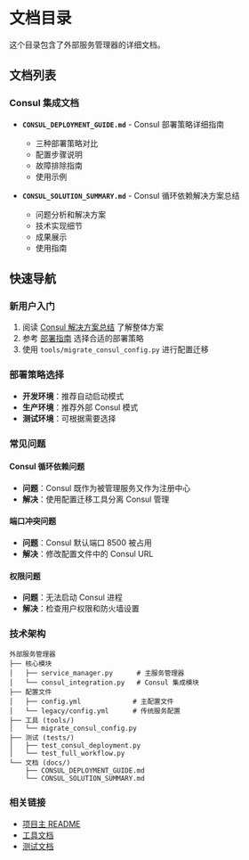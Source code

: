 # 文档目录

这个目录包含了外部服务管理器的详细文档。

## 文档列表

### Consul 集成文档

- **`CONSUL_DEPLOYMENT_GUIDE.md`** - Consul 部署策略详细指南
  - 三种部署策略对比
  - 配置步骤说明
  - 故障排除指南
  - 使用示例

- **`CONSUL_SOLUTION_SUMMARY.md`** - Consul 循环依赖解决方案总结
  - 问题分析和解决方案
  - 技术实现细节
  - 成果展示
  - 使用指南

## 快速导航

### 新用户入门

1. 阅读 [Consul 解决方案总结](CONSUL_SOLUTION_SUMMARY.md) 了解整体方案
2. 参考 [部署指南](CONSUL_DEPLOYMENT_GUIDE.md) 选择合适的部署策略
3. 使用 `tools/migrate_consul_config.py` 进行配置迁移

### 部署策略选择

- **开发环境**：推荐自动启动模式
- **生产环境**：推荐外部 Consul 模式
- **测试环境**：可根据需要选择

### 常见问题

#### Consul 循环依赖问题
- **问题**：Consul 既作为被管理服务又作为注册中心
- **解决**：使用配置迁移工具分离 Consul 管理

#### 端口冲突问题
- **问题**：Consul 默认端口 8500 被占用
- **解决**：修改配置文件中的 Consul URL

#### 权限问题
- **问题**：无法启动 Consul 进程
- **解决**：检查用户权限和防火墙设置

### 技术架构

```
外部服务管理器
├── 核心模块
│   ├── service_manager.py      # 主服务管理器
│   └── consul_integration.py   # Consul 集成模块
├── 配置文件
│   ├── config.yml             # 主配置文件
│   └── legacy/config.yml      # 传统服务配置
├── 工具 (tools/)
│   └── migrate_consul_config.py
├── 测试 (tests/)
│   ├── test_consul_deployment.py
│   └── test_full_workflow.py
└── 文档 (docs/)
    ├── CONSUL_DEPLOYMENT_GUIDE.md
    └── CONSUL_SOLUTION_SUMMARY.md
```

### 相关链接

- [项目主 README](../README.md)
- [工具文档](../tools/README.md)
- [测试文档](../tests/README.md)
